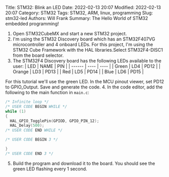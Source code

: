 Title: STM32: Blink an LED
Date: 2022-02-13 20:07
Modified: 2022-02-13 20:07
Category: STM32
Tags: STM32, ARM, linux, programming
Slug: stm32-led
Authors: Will Frank
Summary: The Hello World of STM32 embedded programming!

1. Open STM32CubeMX and start a new STM32 project.
2. I'm using the STM32 Discovery board which has an STM32F407VG microcontroller
and 4 onboard LEDs. For this project, I'm using the STM32 Cube Framework with
the HAL libraries.Select STM32F4-DISC1 from the board selector.
3. The STM32F4 Discovery board has the following LEDs available to the user:
| LED    | NAME | PIN  |
| ------ | ---- | ---- |
| Green  | LD4  | PD12 |
| Orange | LD3  | PD13 |
| Red    | LD5  | PD14 |
| Blue   | LD6  | PD15 |

For this tutorial we'll use the green LED. In the MCU pinout viewer, set PD12
to GPIO_Output. Save and generate the code.
4. In the code editor, add the following to the main function in ```main.c```:
```C
/* Infinite loop */
/* USER CODE BEGIN WHILE */
while (1)
{
  HAL_GPIO_TogglePin(GPIOD, GPIO_PIN_12);
  HAL_Delay(500);
/* USER CODE END WHILE */

/* USER CODE BEGIN 3 */

}
/* USER CODE END 3 */
```
5. Build the program and download it to the board. You should see the green LED
flashing every 1 second.